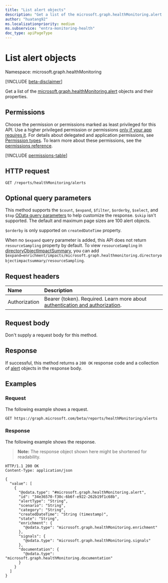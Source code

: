 ```yaml
---
title: "List alert objects"
description: "Get a list of the microsoft.graph.healthMonitoring.alert objects and their properties."
author: "huatang92"
ms.localizationpriority: medium
ms.subservice: "entra-monitoring-health"
doc_type: apiPageType
---
```


# List alert objects

Namespace: microsoft.graph.healthMonitoring

[!INCLUDE [beta-disclaimer](../../includes/beta-disclaimer.md)]

Get a list of the [microsoft.graph.healthMonitoring.alert](../resources/healthmonitoring-alert.md) objects and their properties.

## Permissions

Choose the permission or permissions marked as least privileged for this API. Use a higher privileged permission or permissions [only if your app requires it](/graph/permissions-overview#best-practices-for-using-microsoft-graph-permissions). For details about delegated and application permissions, see [Permission types](/graph/permissions-overview#permission-types). To learn more about these permissions, see the [permissions reference](/graph/permissions-reference).

<!-- {
  "blockType": "permissions",
  "name": "healthmonitoring-healthmonitoringroot-list-alerts-permissions"
}
-->
[!INCLUDE [permissions-table](../includes/permissions/healthmonitoring-healthmonitoringroot-list-alerts-permissions.md)]

## HTTP request

<!-- {
  "blockType": "ignored"
}
-->
``` http
GET /reports/healthMonitoring/alerts
```

## Optional query parameters

This method supports the `$count`, `$expand`, `$filter`, `$orderby`, `$select`, and `$top` [OData query parameters](/graph/query-parameters) to help customize the response. `$skip` isn't supported. The default and maximum page sizes are 100 alert objects.

`$orderby` is only supported on `createdDateTime` property.

When no `$expand` query parameter is added, this API does not return `resourceSampling` property by default. To view `resourceSampling` in [directoryObjectImpactSummary](../resources//healthmonitoring-directoryobjectimpactsummary.md), you can add `$expand=enrichment/impacts/microsoft.graph.healthmonitoring.directoryobjectimpactsummary/resourceSampling`.

## Request headers

|Name|Description|
|:---|:---|
|Authorization|Bearer {token}. Required. Learn more about [authentication and authorization](/graph/auth/auth-concepts).|

## Request body

Don't supply a request body for this method.

## Response

If successful, this method returns a `200 OK` response code and a collection of [alert](../resources/healthmonitoring-alert.md) objects in the response body.

## Examples

### Request

The following example shows a request.
<!-- {
  "blockType": "request",
  "name": "list_alert"
}
-->
``` http
GET https://graph.microsoft.com/beta/reports/healthMonitoring/alerts
```


### Response

The following example shows the response.
>**Note:** The response object shown here might be shortened for readability.
<!-- {
  "blockType": "response",
  "truncated": true,
  "@odata.type": "Collection(microsoft.graph.healthMonitoring.alert)"
}
-->
``` http
HTTP/1.1 200 OK
Content-Type: application/json

{
  "value": [
    {
      "@odata.type": "#microsoft.graph.healthMonitoring.alert",
      "id": "34e36570-f30c-6b6f-e922-262b19f1c68b",
      "alertType": "String",
      "scenario": "String",
      "category": "String",
      "createdDateTime": "String (timestamp)",
      "state": "String",
      "enrichment": {
        "@odata.type": "microsoft.graph.healthMonitoring.enrichment"
      },
      "signals": {
        "@odata.type": "microsoft.graph.healthMonitoring.signals"
      },
      "documentation": {
        "@odata.type": "microsoft.graph.healthMonitoring.documentation"
      }
    }
  ]
}
```

